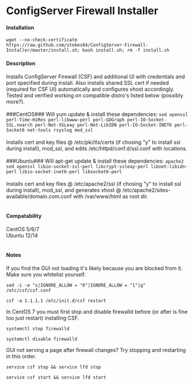 ConfigServer Firewall Installer
===============================

#### Installation ####

```
wget --no-check-certificate https://raw.github.com/stokes84/ConfigServer-Firewall-Installer/master/install.sh; bash install.sh; rm -f install.sh
```

#### Description ####
Installs ConfigServer Firewall (CSF) and additional UI with credentials and port specified during install. Also installs shared SSL cert if needed (required for CSF UI) automatically and configures vhost accordingly. Tested and verified working on compatible distro's listed below (possibly more?).
<br><br>
###CentOS###
Will yum update & install these dependencies: ```sed openssl perl-Time-HiRes perl-libwww-perl perl-GDGraph perl-IO-Socket-SSL.noarch perl-Net-SSLeay perl-Net-LibIDN perl-IO-Socket-INET6 perl-Socket6 net-tools rsyslog mod_ssl```
<br><br>
Installs cert and key files @ /etc/pki/tls/certs (if chosing "y" to install ssl during install), mod_ssl, and edits /etc/httpd/conf.d/ssl.conf with locations.
<br><br>
###Ubuntu###
Will apt-get update & install these dependencies: ```apache2 sed openssl libio-socket-ssl-perl libcrypt-ssleay-perl libnet-libidn-perl libio-socket-inet6-perl libsocket6-perl```
<br><br>
Installs cert and key files @ /etc/apache2/ssl (if chosing "y" to install ssl during install), mod_ssl, and generates vhost @ /etc/apache2/sites-available/domain.com.conf with /var/www/html as root dir.
<br><br>
#### Compatability ####
CentOS 5/6/7
<br>
Ubuntu 12/14
<br><br>
#### Notes ####
If you find the GUI not loading it's likely because you are blocked from it. Make sure you whitelist yourself.
```
sed -i -e "s|IGNORE_ALLOW = "0"|IGNORE_ALLOW = "1"|g" /etc/csf/csf.conf
```
```
csf -a 1.1.1.1 /etc/init.d/csf restart
```
In CentOS 7 you must first stop and disable firewalld before (or after is fine too just restart) installing CSF. 
```
systemctl stop firewalld
```
```
systemctl disable firewalld
```
GUI not serving a page after firewall changes? Try stopping and restarting in this order.
```
service csf stop && service lfd stop
```
```
service csf start && service lfd start
```
